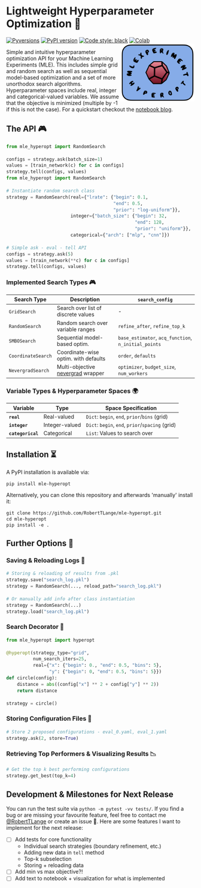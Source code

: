 # Lightweight Hyperparameter Optimization 🚀
[![Pyversions](https://img.shields.io/pypi/pyversions/mle-hyperopt.svg?style=flat-square)](https://pypi.python.org/pypi/mle-hyperopt)
[![PyPI version](https://badge.fury.io/py/mle-hyperopt.svg)](https://badge.fury.io/py/mle-hyperopt)
[![Code style: black](https://img.shields.io/badge/code%20style-black-000000.svg)](https://github.com/psf/black)
[![Colab](https://colab.research.google.com/assets/colab-badge.svg)](https://colab.research.google.com/github/RobertTLange/mle-hyperopt/blob/main/examples/getting_started.ipynb)
<a href="docs/logo_transparent.png_2"><img src="docs/logo_transparent.png" width="200" align="right" /></a>

Simple and intuitive hyperparameter optimization API for your Machine Learning Experiments (MLE). This includes simple grid and random search as well as sequential model-based optimization and a set of more unorthodox search algorithms. Hyperparameter spaces include real, integer and categorical-valued variables. We assume that the objective is minimized (multiple by -1 if this is not the case). For a quickstart checkout the [notebook blog](https://github.com/RobertTLange/mle-hyperopt/blob/main/examples/getting_started.ipynb).

## The API 🎮

```python
from mle_hyperopt import RandomSearch

configs = strategy.ask(batch_size=1)
values = [train_network(c) for c in configs]
strategy.tell(configs, values)
from mle_hyperopt import RandomSearch

# Instantiate random search class
strategy = RandomSearch(real={"lrate": {"begin": 0.1,
                                        "end": 0.5,
                                        "prior": "log-uniform"}},
                        integer={"batch_size": {"begin": 32,
                                                "end": 128,
                                                "prior": "uniform"}},
                        categorical={"arch": ["mlp", "cnn"]})

# Simple ask - eval - tell API
configs = strategy.ask(5)
values = [train_network(**c) for c in configs]
strategy.tell(configs, values)
```


### Implemented Search Types 🎮

| Search Type           | Description | `search_config` |
|----------------------- | ----------- | --------------- |
|  `GridSearch`          |  Search over list of discrete values  | - |
|  `RandomSearch`        |  Random search over variable ranges         | `refine_after`, `refine_top_k` |
|  `SMBOSearch`          |  Sequential model-based optim.        | `base_estimator`, `acq_function`, `n_initial_points`
|  `CoordinateSearch`    |  Coordinate-wise optim. with defaults | `order`, `defaults`
|  `NevergradSearch`     |  Multi-objective [nevergrad](https://facebookresearch.github.io/nevergrad/) wrapper | `optimizer`, `budget_size`, `num_workers`

### Variable Types & Hyperparameter Spaces 🌍

| Variable            | Type | Space Specification |
|----------------------- | ----------- | --------------- |
|  **`real`**          |  Real-valued  | `Dict`: `begin`, `end`, `prior`/`bins` (grid) |
|  **`integer`**        |  Integer-valued         | `Dict`: `begin`, `end`, `prior`/`spacing` (grid) |
|  **`categorical`**  |  Categorical        | `List`: Values to search over


## Installation ⏳

A PyPI installation is available via:

```
pip install mle-hyperopt
```

Alternatively, you can clone this repository and afterwards 'manually' install it:

```
git clone https://github.com/RobertTLange/mle-hyperopt.git
cd mle-hyperopt
pip install -e .
```

## Further Options 🚴

### Saving & Reloading Logs 🏪

```python
# Storing & reloading of results from .pkl
strategy.save("search_log.pkl")
strategy = RandomSearch(..., reload_path="search_log.pkl")

# Or manually add info after class instantiation
strategy = RandomSearch(...)
strategy.load("search_log.pkl")
```

### Search Decorator 🧶

```python
from mle_hyperopt import hyperopt

@hyperopt(strategy_type="grid",
          num_search_iters=25,
          real={"x": {"begin": 0., "end": 0.5, "bins": 5},
                "y": {"begin": 0, "end": 0.5, "bins": 5}})
def circle(config):
    distance = abs((config["x"] ** 2 + config["y"] ** 2))
    return distance

strategy = circle()
```

### Storing Configuration Files 📑


```python
# Store 2 proposed configurations - eval_0.yaml, eval_1.yaml
strategy.ask(2, store=True)
```

### Retrieving Top Performers & Visualizing Results 📉

```python
# Get the top k best performing configurations
strategy.get_best(top_k=4)
```

## Development & Milestones for Next Release

You can run the test suite via `python -m pytest -vv tests/`. If you find a bug or are missing your favourite feature, feel free to contact me [@RobertTLange](https://twitter.com/RobertTLange) or create an issue :hugs:. Here are some features I want to implement for the next release:


- [ ] Add tests for core functionality
  - Individual search strategies (boundary refinement, etc.)
  - Adding new data in `tell` method
  - Top-k subselection
  - Storing + reloading data
- [ ] Add min vs max objective?!
- [ ] Add text to notebook + visualization for what is implemented
